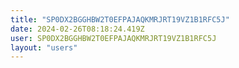 ```yaml
---
title: "SP0DX2BGGHBW2T0EFPAJAQKMRJRT19VZ1B1RFC5J"
date: 2024-02-26T08:18:24.419Z
user: SP0DX2BGGHBW2T0EFPAJAQKMRJRT19VZ1B1RFC5J
layout: "users"
---
```

    